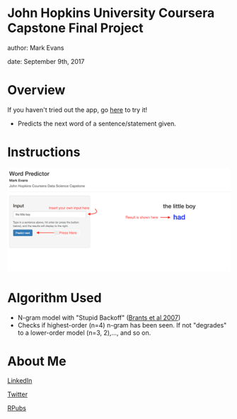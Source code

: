 John Hopkins University Coursera Capstone Final Project
========================================================
author: Mark Evans 

date: September 9th, 2017 

Overview
========================================================

If you haven't tried out the app, go [here](https://meutband.shinyapps.io/ShinyApp/) to try it!
 
- Predicts the next word of a sentence/statement given.

Instructions
========================================================

![Instructions](images/instructions.png)

Algorithm Used
========================================================

- N-gram model with "Stupid Backoff" ([Brants et al 2007](http://www.cs.columbia.edu/~smaskey/CS6998-0412/supportmaterial/langmodel_mapreduce.pdf))
- Checks if highest-order (n=4) n-gram has been seen. If not "degrades" to a lower-order model (n=3, 2),..., and so on.

About Me
========================================================

[LinkedIn](https://www.linkedin.com/in/markhevans/)

[Twitter](https://twitter.com/markhevans1)

[RPubs](http://rpubs.com/meutband)
